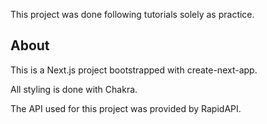 This project was done following tutorials solely as practice.

## About

This is a Next.js project bootstrapped with create-next-app.

All styling is done with Chakra.

The API used for this project was provided by RapidAPI.
